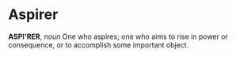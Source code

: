# Aspirer

**ASPI'RER**, _noun_ One who aspires; one who aims to rise in power or consequence, or to accomplish some important object.
